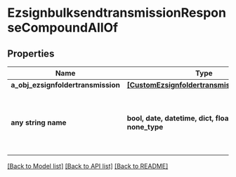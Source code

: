 # EzsignbulksendtransmissionResponseCompoundAllOf


## Properties
Name | Type | Description | Notes
------------ | ------------- | ------------- | -------------
**a_obj_ezsignfoldertransmission** | [**[CustomEzsignfoldertransmissionResponse]**](CustomEzsignfoldertransmissionResponse.md) |  | 
**any string name** | **bool, date, datetime, dict, float, int, list, str, none_type** | any string name can be used but the value must be the correct type | [optional]

[[Back to Model list]](../README.md#documentation-for-models) [[Back to API list]](../README.md#documentation-for-api-endpoints) [[Back to README]](../README.md)


